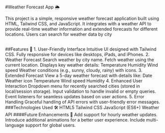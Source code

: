 #Weather Forecast App 🌦️
<br />
<p>This project is a simple, responsive weather forecast application built using HTML, Tailwind CSS, and JavaScript. It integrates with a weather API to provide real-time weather information and extended forecasts for different locations. Users can search for weather data by city<p/>
<br />
##Features 🌟 
1. User-Friendly Interface
Intuitive UI designed with Tailwind CSS.
Fully responsive for devices like desktops, iPads, and iPhones.
2. Weather Forecast
Search weather by city name.
Fetch weather using the current location.
Displays key weather details:
Temperature
Humidity
Wind speed
Weather conditions (e.g., sunny, cloudy, rainy) with icons.
3. Extended Forecast
View a 5-day weather forecast with details like:
Date
Weather icon
Temperature
Wind speed
Humidity
4. Enhanced User Interaction
Dropdown menu for recently searched cities (stored in local/session storage).
Input validation to handle invalid or empty queries.
Event listeners for seamless updates based on user actions.
5. Error Handling
Graceful handling of API errors with user-friendly error messages.
###Technologies Used 🛠️
HTML5
Tailwind CSS
JavaScript (ES6+)
Weather API
####Future Enhancements 🚀
Add support for hourly weather updates.
Introduce additional animations for a better user experience.
Include multi-language support for global users.
